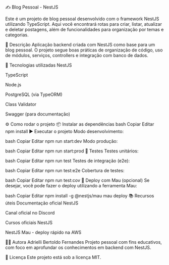 ✍️ Blog Pessoal - NestJS

Este é um projeto de blog pessoal desenvolvido com o framework NestJS utilizando TypeScript. Aqui você encontrará rotas para criar, listar, atualizar e deletar postagens, além de funcionalidades para organização por temas e categorias.

📌 Descrição
Aplicação backend criada com NestJS como base para um blog pessoal. O projeto segue boas práticas de organização de código, uso de módulos, serviços, controllers e integração com banco de dados.

🚀 Tecnologias utilizadas
NestJS

TypeScript

Node.js

PostgreSQL (via TypeORM)

Class Validator

Swagger (para documentação)

⚙️ Como rodar o projeto
📦 Instalar as dependências
bash
Copiar
Editar
npm install
▶️ Executar o projeto
Modo desenvolvimento:

bash
Copiar
Editar
npm run start:dev
Modo produção:

bash
Copiar
Editar
npm run start:prod
🧪 Testes
Testes unitários:

bash
Copiar
Editar
npm run test
Testes de integração (e2e):

bash
Copiar
Editar
npm run test:e2e
Cobertura de testes:

bash
Copiar
Editar
npm run test:cov
🚢 Deploy com Mau (opcional)
Se desejar, você pode fazer o deploy utilizando a ferramenta Mau:

bash
Copiar
Editar
npm install -g @nestjs/mau
mau deploy
📚 Recursos úteis
Documentação oficial NestJS

Canal oficial no Discord

Cursos oficiais NestJS

NestJS Mau - deploy rápido na AWS

👩‍💻 Autora
Adrielli Bertoldo Fernandes
Projeto pessoal com fins educativos, com foco em aprofundar os conhecimentos em backend com NestJS.

📝 Licença
Este projeto está sob a licença MIT.

